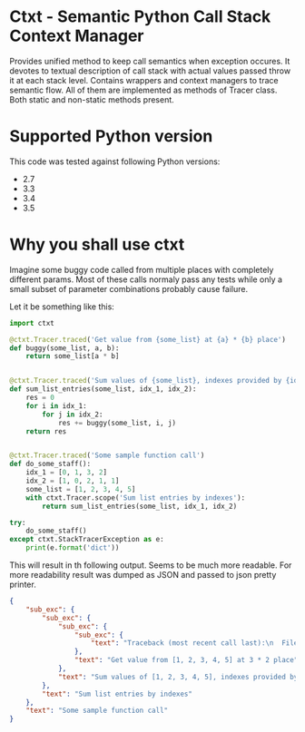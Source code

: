 # Ctxt - Semantic Python Call Stack Context Manager

Provides unified method to keep call semantics when exception occures. It
devotes to textual description of call stack with actual values passed throw it
at each stack level. Contains  wrappers and context managers to trace semantic
flow. All of them are implemented as methods of Tracer class. Both static and
non-static methods present.

# Supported Python version
This code was tested against following Python versions:
- 2.7
- 3.3
- 3.4
- 3.5

# Why you shall use ctxt

Imagine some buggy code called from multiple places with completely different
params. Most of these calls normaly pass any tests while only a small subset of
parameter combinations probably cause failure.

Let it be something like this:

```python
import ctxt

@ctxt.Tracer.traced('Get value from {some_list} at {a} * {b} place')
def buggy(some_list, a, b):
    return some_list[a * b]


@ctxt.Tracer.traced('Sum values of {some_list}, indexes provided by {idx_1}, {idx_2}')
def sum_list_entries(some_list, idx_1, idx_2):
    res = 0
    for i in idx_1:
        for j in idx_2:
            res += buggy(some_list, i, j)
    return res


@ctxt.Tracer.traced('Some sample function call')
def do_some_staff():
    idx_1 = [0, 1, 3, 2]
    idx_2 = [1, 0, 2, 1, 1]
    some_list = [1, 2, 3, 4, 5]
    with ctxt.Tracer.scope('Sum list entries by indexes'):
        return sum_list_entries(some_list, idx_1, idx_2)

try:
    do_some_staff()
except ctxt.StackTracerException as e:
    print(e.format('dict'))
```

This will result in th following output. Seems to be much more readable.
For more readability result was dumped as JSON and passed to json
pretty printer.

```json
{
    "sub_exc": {
        "sub_exc": {
            "sub_exc": {
                "sub_exc": {
                    "text": "Traceback (most recent call last):\n  File \"/home/drozdov/dev/ctxt/ctxt/ctxt.py\", line 260, in wrapped_f\n    return f(*args, **kwargs)\n  File \"<stdin>\", line 3, in buggy\nIndexError: list index out of range\n"
                },
                "text": "Get value from [1, 2, 3, 4, 5] at 3 * 2 place"
            },
            "text": "Sum values of [1, 2, 3, 4, 5], indexes provided by [0, 1, 3, 2], [1, 0, 2, 1, 1]"
        },
        "text": "Sum list entries by indexes"
    },
    "text": "Some sample function call"
}
```
